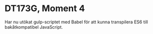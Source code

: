 # DT173G, Moment 4
Har nu utökat gulp-scriptet med Babel för att kunna transpilera ES6 till bakåtkompatibel JavaScript.